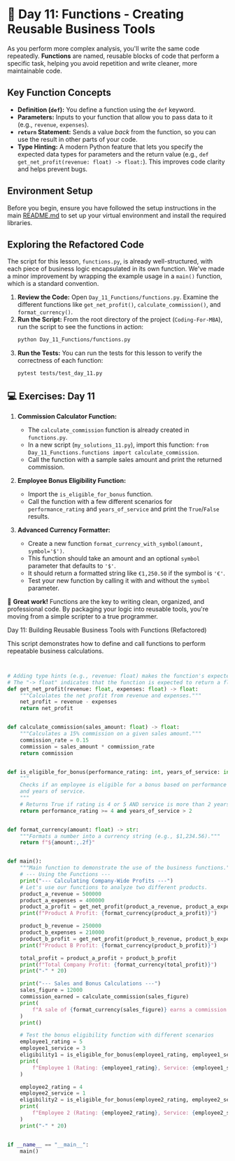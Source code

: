 # 📘 Day 11: Functions - Creating Reusable Business Tools

As you perform more complex analysis, you'll write the same code repeatedly. **Functions** are named, reusable blocks of code that perform a specific task, helping you avoid repetition and write cleaner, more maintainable code.

## Key Function Concepts

- **Definition (`def`):** You define a function using the `def` keyword.
- **Parameters:** Inputs to your function that allow you to pass data to it (e.g., `revenue`, `expenses`).
- **`return` Statement:** Sends a value *back* from the function, so you can use the result in other parts of your code.
- **Type Hinting:** A modern Python feature that lets you specify the expected data types for parameters and the return value (e.g., `def get_net_profit(revenue: float) -> float:`). This improves code clarity and helps prevent bugs.

## Environment Setup

Before you begin, ensure you have followed the setup instructions in the main [README.md](../../README.md) to set up your virtual environment and install the required libraries.

## Exploring the Refactored Code

The script for this lesson, `functions.py`, is already well-structured, with each piece of business logic encapsulated in its own function. We've made a minor improvement by wrapping the example usage in a `main()` function, which is a standard convention.

1. **Review the Code:** Open `Day_11_Functions/functions.py`. Examine the different functions like `get_net_profit()`, `calculate_commission()`, and `format_currency()`.
1. **Run the Script:** From the root directory of the project (`Coding-For-MBA`), run the script to see the functions in action:
   ```bash
   python Day_11_Functions/functions.py
   ```
1. **Run the Tests:** You can run the tests for this lesson to verify the correctness of each function:
   ```bash
   pytest tests/test_day_11.py
   ```

## 💻 Exercises: Day 11

1. **Commission Calculator Function:**

   - The `calculate_commission` function is already created in `functions.py`.
   - In a new script (`my_solutions_11.py`), import this function: `from Day_11_Functions.functions import calculate_commission`.
   - Call the function with a sample sales amount and print the returned commission.

1. **Employee Bonus Eligibility Function:**

   - Import the `is_eligible_for_bonus` function.
   - Call the function with a few different scenarios for `performance_rating` and `years_of_service` and print the `True`/`False` results.

1. **Advanced Currency Formatter:**

   - Create a new function `format_currency_with_symbol(amount, symbol='$')`.
   - This function should take an amount and an optional `symbol` parameter that defaults to `'$'`.
   - It should return a formatted string like `€1,250.50` if the symbol is `'€'`.
   - Test your new function by calling it with and without the `symbol` parameter.

🎉 **Great work!** Functions are the key to writing clean, organized, and professional code. By packaging your logic into reusable tools, you're moving from a simple scripter to a true programmer.

Day 11: Building Reusable Business Tools with Functions (Refactored)

This script demonstrates how to define and call functions
to perform repeatable business calculations.

```python


# Adding type hints (e.g., revenue: float) makes the function's expected inputs clear.
# The "-> float" indicates that the function is expected to return a float value.
def get_net_profit(revenue: float, expenses: float) -> float:
    """Calculates the net profit from revenue and expenses."""
    net_profit = revenue - expenses
    return net_profit


def calculate_commission(sales_amount: float) -> float:
    """Calculates a 15% commission on a given sales amount."""
    commission_rate = 0.15
    commission = sales_amount * commission_rate
    return commission


def is_eligible_for_bonus(performance_rating: int, years_of_service: int) -> bool:
    """
    Checks if an employee is eligible for a bonus based on performance
    and years of service.
    """
    # Returns True if rating is 4 or 5 AND service is more than 2 years.
    return performance_rating >= 4 and years_of_service > 2


def format_currency(amount: float) -> str:
    """Formats a number into a currency string (e.g., $1,234.56)."""
    return f"${amount:,.2f}"


def main():
    """Main function to demonstrate the use of the business functions."""
    # --- Using the Functions ---
    print("--- Calculating Company-Wide Profits ---")
    # Let's use our functions to analyze two different products.
    product_a_revenue = 500000
    product_a_expenses = 400000
    product_a_profit = get_net_profit(product_a_revenue, product_a_expenses)
    print(f"Product A Profit: {format_currency(product_a_profit)}")

    product_b_revenue = 250000
    product_b_expenses = 210000
    product_b_profit = get_net_profit(product_b_revenue, product_b_expenses)
    print(f"Product B Profit: {format_currency(product_b_profit)}")

    total_profit = product_a_profit + product_b_profit
    print(f"Total Company Profit: {format_currency(total_profit)}")
    print("-" * 20)

    print("--- Sales and Bonus Calculations ---")
    sales_figure = 12000
    commission_earned = calculate_commission(sales_figure)
    print(
        f"A sale of {format_currency(sales_figure)} earns a commission of {format_currency(commission_earned)}."
    )
    print()

    # Test the bonus eligibility function with different scenarios
    employee1_rating = 5
    employee1_service = 3
    eligibility1 = is_eligible_for_bonus(employee1_rating, employee1_service)
    print(
        f"Employee 1 (Rating: {employee1_rating}, Service: {employee1_service} yrs) is eligible for bonus: {eligibility1}"
    )

    employee2_rating = 4
    employee2_service = 1
    eligibility2 = is_eligible_for_bonus(employee2_rating, employee2_service)
    print(
        f"Employee 2 (Rating: {employee2_rating}, Service: {employee2_service} yr) is eligible for bonus: {eligibility2}"
    )
    print("-" * 20)


if __name__ == "__main__":
    main()

```
